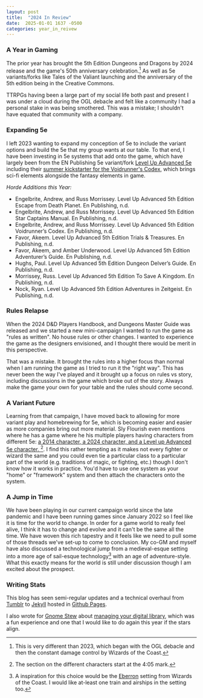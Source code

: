 ```yaml
---
layout: post
title:  "2024 In Review"
date:  2025-01-01 1637 -0500
categories: year_in_reivew
---
```

### A Year in Gaming

The prior year has brought the 5th Edition Dungeons and Dragons by 2024 release and the game's 50th anniversary celebration.[^1] As well as 5e variants/forks like Tales of the Valiant launching and the anniversary of the 5th edition being in the Creative Commons.

TTRPGs having been a large part of my social life both past and present I was under a cloud during the OGL debacle and felt like a community I had a personal stake in was being smothered. This was a mistake; I shouldn't have equated that community with a company. 

### Expanding 5e

I left 2023 wanting to expand my conception of 5e to include the variant options and build the 5e that my group wants at our table.  To that end, I have been investing in 5e systems that add onto the game, which have largely been from the EN Publishing 5e variant/fork [Level Up Advanced 5e ](https://www.levelup5e.com)including their [summer kickstarter for the Voidrunner's Codex](https://www.kickstarter.com/projects/enworld/the-voidrunners-codex-sci-fi-box-set-for-5e-and-level-up-a5e), which brings sci-fi elements alongside the fantasy elements in game. 

_Horde Additions this Year:_
 * Engelbrite, Andrew, and Russ Morrissey. Level Up Advanced 5th Edition Escape from Death Planet. En Publishing, n.d.
 * Engelbrite, Andrew, and Russ Morrissey. Level Up Advanced 5th Edition Star Captains Manual. En Publishing, n.d.
 * Engelbrite, Andrew, and Russ Morrissey. Level Up Advanced 5th Edition Voidrunner’s Codex. En Publishing, n.d.
 * Favor, Akeem. Level Up Advanced 5th Edition Trials & Treasures. En Publishing, n.d.
 * Favor, Akeem, and Amber Underwood. Level Up Advanced 5th Edition Adventurer’s Guide. En Publishing, n.d.
 * Hughs, Paul. Level Up Advanced 5th Edition Dungeon Delver’s Guide. En Publishing, n.d.
 * Morrissey, Russ. Level Up Advanced 5th Edition To Save A Kingdom. En Publishing, n.d.
 * Nock, Ryan. Level Up Advanced 5th Edition Adventures in Zeitgeist. En Publishing, n.d.

### Rules Relapse
When the 2024 D&D Players Handbook, and Dungeons Master Guide was released and we started a new mini-campaign I wanted to run the game as "rules as written".  No house rules or other changes. I wanted to experience the game as the designers envisioned, and I thought there would be merit in this perspective. 

That was a mistake. It brought the rules into a higher focus than normal when I am running the game as I tried to run it the  "right way". This has never been the way I've played and it brought up a focus on rules vs story, including discussions in the game which broke out of the story. Always make the game your own for your table and the rules should come second.

### A Variant Future
Learning from that campaign, I have moved back to allowing for more variant play and homebrewing for 5e, which is becoming easier and easier as more companies bring out more material. Sly Flourish even mentions where he has a game where he his multiple players having characters from different 5e: [a 2014 character, a 2024 character, and a Level up Advanced 5e character. ](https://slyflourish.podbean.com/e/tales-of-the-valiant-game-masters-guide-walkthrough-%e2%80%93-lazy-rpg-talk-show/)[^2]. I find this rather tempting as it makes not every fighter or wizard the same and you could even tie a particular class to a particular part of the world (e.g. traditions of magic, or fighting, etc.) though I don't know how it works in practice. You'd have to use one system as your "home" or "framework" system and then attach the characters onto the system.

### A Jump in Time
We have been playing in our current campaign world since the late pandemic and I have been running games since January 2022 so I feel like it is time for the world to change. In order for a game world to really feel alive, I think it has to change and evolve and it can't be the same all the time. We have woven this rich tapestry and it feels like we need to pull some of those threads we've set-up to come to conclusion. My co-GM and myself have also discussed a technological jump from a medieval-esque setting into a more age of sail-esque technology[^3] with an age of adventure-style. What this exactly means for the world is still under discussion though I am excited about the prospect. 

### Writing Stats
This blog has seen semi-regular updates and a technical overhaul from [Tumblr](https://www.tumblr.com/) to [Jekyll](https://jekyllrb.com/) hosted in [Github Pages](https://pages.github.com/).

I also wrote for [Gnome Stew](https://gnomestew.com/) about [managing your digital library](https://gnomestew.com/managing-your-digital-library/), which was a fun experience and one that I would like to do again this year if the stars align.




[^1]: This is very different than 2023, which began with the OGL debacle and then the constant damage control by Wizards of the Coast.

[^2]: The section on the different characters start at the 4:05 mark.

[^3]: A inspiration for this choice would be the [Eberron](https://eberron.fandom.com/wiki/Eberron_Wiki) setting from Wizards of the Coast. I would like at-least one train and airships in the setting too. 






